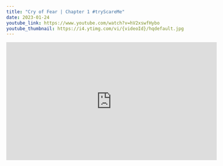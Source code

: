 ```yaml
---
title: "Cry of Fear | Chapter 1 #tryScareMe"
date: 2023-01-24
youtube_link: https://www.youtube.com/watch?v=hV2xswfHybo
youtube_thumbnail: https://i4.ytimg.com/vi/{videoId}/hqdefault.jpg
---
```

<iframe width="560" height="315" src="https://www.youtube.com/embed/hV2xswfHybo" title="Cry of Fear | Chapter 1 #tryScareMe" frameborder="0" allow="accelerometer; autoplay; clipboard-write; encrypted-media; gyroscope; picture-in-picture; web-share" allowfullscreen></iframe>
